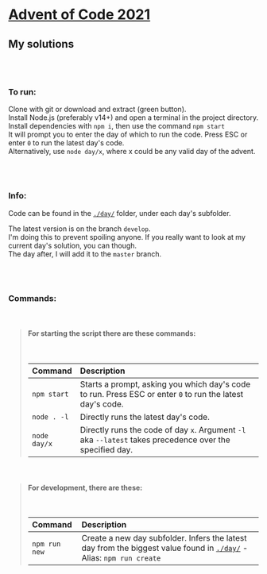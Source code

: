 # [Advent of Code 2021](https://adventofcode.com/2021)

## My solutions

<br><br>

### To run:

Clone with git or download and extract (green button).  
Install Node.js (preferably v14+) and open a terminal in the project directory.  
Install dependencies with `npm i`, then use the command `npm start`  
It will prompt you to enter the day of which to run the code. Press ESC or enter `0` to run the latest day's code.  
Alternatively, use `node day/x`, where x could be any valid day of the advent.

<br><br>

### Info:

Code can be found in the [`./day/`](./day/) folder, under each day's subfolder.

The latest version is on the branch `develop`.  
I'm doing this to prevent spoiling anyone. If you really want to look at my current day's solution, you can though.  
The day after, I will add it to the `master` branch.

<br><br>

### Commands:

<br>

> #### For starting the script there are these commands:
>
> <br>
>
> | Command      | Description                                                                                               |
> | :----------- | :-------------------------------------------------------------------------------------------------------- |
> | `npm start`  | Starts a prompt, asking you which day's code to run. Press ESC or enter `0` to run the latest day's code. |
> | `node . -l`  | Directly runs the latest day's code.                                                                      |
> | `node day/x` | Directly runs the code of day `x`. Argument `-l` aka `--latest` takes precedence over the specified day.  |

<br>

> #### For development, there are these:
>
> <br>
>
> | Command       | Description                                                                                                                    |
> | :------------ | :----------------------------------------------------------------------------------------------------------------------------- |
> | `npm run new` | Create a new day subfolder. Infers the latest day from the biggest value found in [`./day/`](./day/) - Alias: `npm run create` |
